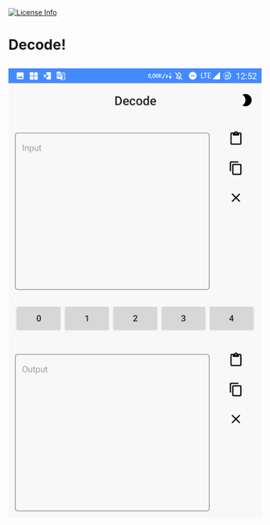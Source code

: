 [![License Info](https://img.shields.io/badge/license-Apache_2.0-blue.svg?style=flat-square)](https://github.com/TimScriptov/Decode)
# Decode!
![screenshot][1]
--------

[1]: https://github.com/TimScriptov/Encode/blob/master/art/Screenshot_20200122-125254_Decode.png
